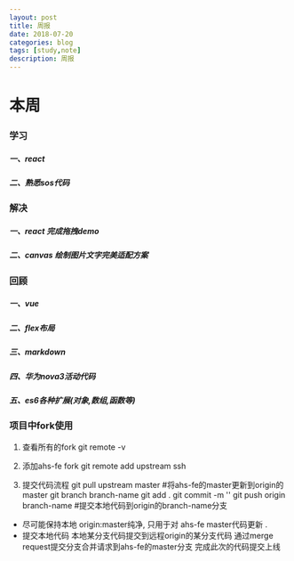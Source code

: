 ```yaml
---
layout: post
title: 周报
date: 2018-07-20
categories: blog
tags: [study,note]
description: 周报
---
```


# 本周

### 学习

##### 一、react
##### 二、熟悉sos代码

### 解决

##### 一、react 完成拖拽demo
##### 二、canvas 绘制图片文字完美适配方案

### 回顾

##### 一、vue
##### 二、flex布局
##### 三、markdown
##### 四、华为nova3活动代码
##### 五、es6各种扩展(对象,数组,函数等)

### 项目中fork使用
1. 查看所有的fork
        git remote -v 

2. 添加ahs-fe fork
        git remote add upstream ssh 

3. 提交代码流程
        git pull upstream master #将ahs-fe的master更新到origin的master
        git branch branch-name
        git add .
        git commit -m ''
        git push origin branch-name #提交本地代码到origin的branch-name分支

- 尽可能保持本地 origin:master纯净, 只用于对 ahs-fe master代码更新 .
- 提交本地代码 本地某分支代码提交到远程origin的某分支代码 通过merge request提交分支合并请求到ahs-fe的master分支 完成此次的代码提交上线